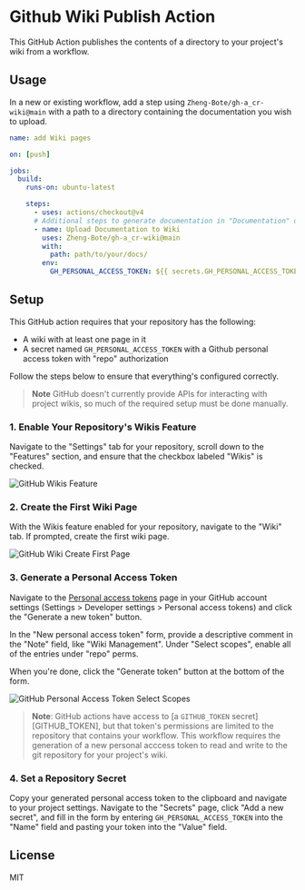 # Github Wiki Publish Action

This GitHub Action publishes the contents of a directory to your project's wiki from a workflow.

## Usage

In a new or existing workflow,
add a step using `Zheng-Bote/gh-a_cr-wiki@main`
with a path to a directory containing the documentation you wish to upload.

```yml
name: add Wiki pages

on: [push]

jobs:
  build:
    runs-on: ubuntu-latest

    steps:
      - uses: actions/checkout@v4
      # Additional steps to generate documentation in "Documentation" directory
      - name: Upload Documentation to Wiki
        uses: Zheng-Bote/gh-a_cr-wiki@main
        with:
          path: path/to/your/docs/
        env:
          GH_PERSONAL_ACCESS_TOKEN: ${{ secrets.GH_PERSONAL_ACCESS_TOKEN }}
```

## Setup

This GitHub action requires that your repository has the following:

- A wiki with at least one page in it
- A secret named `GH_PERSONAL_ACCESS_TOKEN`
  with a Github personal access token with "repo" authorization

Follow the steps below to ensure that everything's configured correctly.

> **Note**
> GitHub doesn't currently provide APIs for interacting with project wikis,
> so much of the required setup must be done manually.

### 1. Enable Your Repository's Wikis Feature

Navigate to the "Settings" tab for your repository,
scroll down to the "Features" section,
and ensure that the checkbox labeled "Wikis" is checked.

![GitHub Wikis Feature](https://user-images.githubusercontent.com/7659/72726104-5f3aff80-3b3c-11ea-8f2e-fe73aff0276b.png)

### 2. Create the First Wiki Page

With the Wikis feature enabled for your repository,
navigate to the "Wiki" tab.
If prompted,
create the first wiki page.

![GitHub Wiki Create First Page](https://user-images.githubusercontent.com/7659/72726186-927d8e80-3b3c-11ea-8014-4622f8ff3226.png)

### 3. Generate a Personal Access Token

Navigate to the [Personal access tokens](https://github.com/settings/tokens) page 
in your GitHub account settings
(Settings > Developer settings > Personal access tokens)
and click the "Generate a new token" button.

In the "New personal access token" form,
provide a descriptive comment in the "Note" field, like "Wiki Management".
Under "Select scopes",
enable all of the entries under "repo" perms.

When you're done,
click the "Generate token" button at the bottom of the form.

![GitHub Personal Access Token Select Scopes](https://user-images.githubusercontent.com/7659/72726210-9f9a7d80-3b3c-11ea-81b4-528de92fb9fa.png)

> **Note**: 
> GitHub actions have access to [a `GITHUB_TOKEN` secret][GITHUB_TOKEN],
> but that token's permissions are limited to 
> the repository that contains your workflow.
> This workflow requires the generation of a new personal acccess token
> to read and write to the git repository for your project's wiki.

### 4. Set a Repository Secret

Copy your generated personal access token to the clipboard
and navigate to your project settings.
Navigate to the "Secrets" page,
click "Add a new secret",
and fill in the form by 
entering `GH_PERSONAL_ACCESS_TOKEN` into the "Name" field and 
pasting your token into the "Value" field.

## License

MIT

